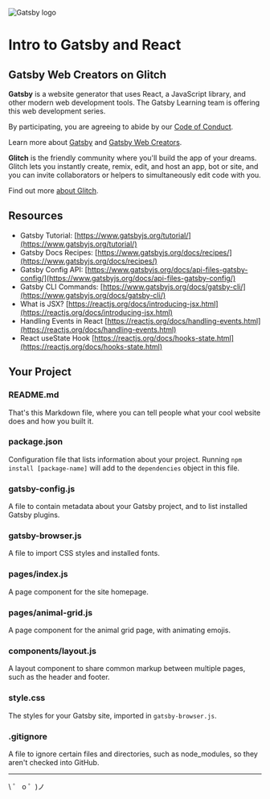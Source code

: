 ![Gatsby logo](https://cdn.glitch.com/d387b22e-9641-40eb-a67a-383c0ebd6ba8%2FGatsby_Monogram.png?v=1585109177672)

# Intro to Gatsby and React
## Gatsby Web Creators on Glitch

**Gatsby** is a website generator that uses React, a JavaScript library, and other modern web development tools. The Gatsby Learning team is offering this web development series.

By participating, you are agreeing to abide by our [Code of Conduct](https://www.gatsbyjs.org/contributing/code-of-conduct/).

Learn more about [Gatsby](https://gatsbyjs.org) and [Gatsby Web Creators](https://gatsbyjs.com/gatsby-web-creators/).

**Glitch** is the friendly community where you'll build the app of your dreams. Glitch lets you instantly create, remix, edit, and host an app, bot or site, and you can invite collaborators or helpers to simultaneously edit code with you.

Find out more [about Glitch](https://glitch.com/about).


## Resources

- Gatsby Tutorial: [https://www.gatsbyjs.org/tutorial/](https://www.gatsbyjs.org/tutorial/)
- Gatsby Docs Recipes: [https://www.gatsbyjs.org/docs/recipes/](https://www.gatsbyjs.org/docs/recipes/)
- Gatsby Config API: [https://www.gatsbyjs.org/docs/api-files-gatsby-config/](https://www.gatsbyjs.org/docs/api-files-gatsby-config/)
- Gatsby CLI Commands: [https://www.gatsbyjs.org/docs/gatsby-cli/](https://www.gatsbyjs.org/docs/gatsby-cli/)
- What is JSX? [https://reactjs.org/docs/introducing-jsx.html](https://reactjs.org/docs/introducing-jsx.html)
- Handling Events in React [https://reactjs.org/docs/handling-events.html](https://reactjs.org/docs/handling-events.html)
- React useState Hook [https://reactjs.org/docs/hooks-state.html](https://reactjs.org/docs/hooks-state.html)

## Your Project

### README.md

That's this Markdown file, where you can tell people what your cool website does and how you built it.

### package.json

Configuration file that lists information about your project. Running `npm install [package-name]` will add to the `dependencies` object in this file.

### gatsby-config.js

A file to contain metadata about your Gatsby project, and to list installed Gatsby plugins.

### gatsby-browser.js

A file to import CSS styles and installed fonts.

### pages/index.js

A page component for the site homepage.

### pages/animal-grid.js

A page component for the animal grid page, with animating emojis.

### components/layout.js

A layout component to share common markup between multiple pages, such as the header and footer.

### style.css

The styles for your Gatsby site, imported in `gatsby-browser.js`.

### .gitignore

A file to ignore certain files and directories, such as node_modules, so they aren't checked into GitHub.

---

\ ゜ o ゜)ノ
